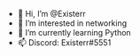 - 👋 Hi, I’m @Existerr
- 👀 I’m interested in networking
- 🌱 I’m currently learning  Python
- 📫 Discord: Existerr#5551

